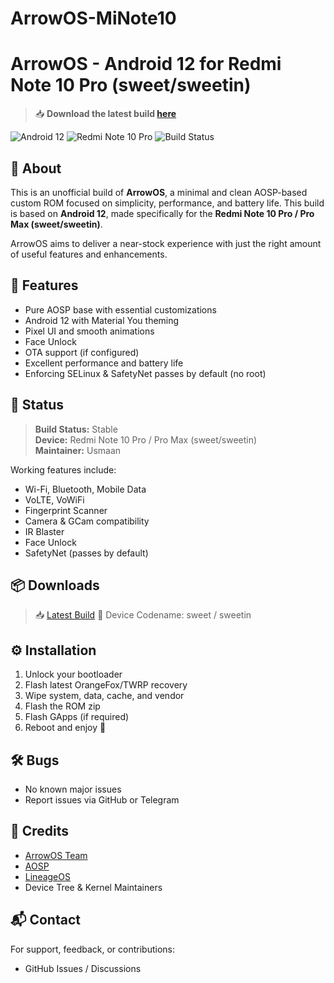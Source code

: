 # ArrowOS-MiNote10

# ArrowOS - Android 12 for Redmi Note 10 Pro (sweet/sweetin)

> 📥 **Download the latest build [here](https://drive.google.com/file/d/1_KL1chDxdOorAJNGj4J9zKo5f7UR4_9-/view?usp=sharing)**

![Android 12](https://img.shields.io/badge/Android-12-blue?logo=android)
![Redmi Note 10 Pro](https://img.shields.io/badge/Device-Redmi%20Note%2010%20Pro-blue)
![Build Status](https://img.shields.io/badge/Status-Stable-brightgreen)

## 📱 About
This is an unofficial build of **ArrowOS**, a minimal and clean AOSP-based custom ROM focused on simplicity, performance, and battery life. This build is based on **Android 12**, made specifically for the **Redmi Note 10 Pro / Pro Max (sweet/sweetin)**.

ArrowOS aims to deliver a near-stock experience with just the right amount of useful features and enhancements.

## 🚀 Features
- Pure AOSP base with essential customizations
- Android 12 with Material You theming
- Pixel UI and smooth animations
- Face Unlock
- OTA support (if configured)
- Excellent performance and battery life
- Enforcing SELinux & SafetyNet passes by default (no root)

## 🧪 Status
> **Build Status:** Stable  
> **Device:** Redmi Note 10 Pro / Pro Max (sweet/sweetin)  
> **Maintainer:** Usmaan 

Working features include:
- Wi-Fi, Bluetooth, Mobile Data
- VoLTE, VoWiFi
- Fingerprint Scanner
- Camera & GCam compatibility
- IR Blaster
- Face Unlock
- SafetyNet (passes by default)

## 📦 Downloads
> 📥 [Latest Build](https://drive.google.com/file/d/1_KL1chDxdOorAJNGj4J9zKo5f7UR4_9-/view?usp=sharing)
> 📱 Device Codename: sweet / sweetin

## ⚙️ Installation
1. Unlock your bootloader
2. Flash latest OrangeFox/TWRP recovery
3. Wipe system, data, cache, and vendor
4. Flash the ROM zip
5. Flash GApps (if required)
6. Reboot and enjoy 🎉

## 🛠️ Bugs
- No known major issues  
- Report issues via GitHub or Telegram

## 🙌 Credits
- [ArrowOS Team](https://github.com/ArrowOS)
- [AOSP](https://android.googlesource.com/)
- [LineageOS](https://github.com/LineageOS)
- Device Tree & Kernel Maintainers

## 📬 Contact
For support, feedback, or contributions:
- GitHub Issues / Discussions
